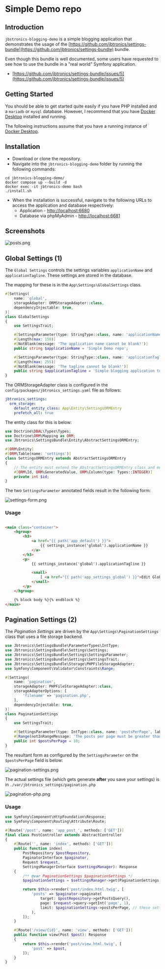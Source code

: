 # Simple Demo repo

## Introduction

`jbstronics-blogging-demo` is a simple blogging application that demonstrates the usage of
the [https://github.com/jbtronics/settings-bundle](https://github.com/jbtronics/settings-bundle) bundle.

Even though this bundle is well documented, some users have requested to see how to use the bundle in a "real world"
Symfony application.

- [https://github.com/jbtronics/settings-bundle/issues/5](https://github.com/jbtronics/settings-bundle/issues/5)

## Getting Started

You should be able to get started quite easily if you have PHP installed and a `mariadb` or `mysql` database. However, I
recommend that you have [Docker Desktop](https://www.docker.com/products/docker-desktop/) installed and running.

The following instructions assume that you have a running instance
of [Docker Desktop](https://www.docker.com/products/docker-desktop/).

## Installation

- Download or clone the repository.
- Navigate into the `jbtronics-blogging-demo` folder by running the following commands:

```shell
cd jbtronics-blogging-demo/
docker compose up --build -d 
docker exec -it jbtronics-demo bash
./install.sh
```

- When the installation is successful, navigate to the following URLs to access the application and database
  respectively:
    - Application - [http://localhost:6680](http://localhost:6680)
    - Database via phpMyAdmin - [http://localhost:6681](http://localhost:6681)

## Screenshots

![posts.png](posts.png)

## Global Settings (1)

The `Global Settings` controls the settings variables `applicationName` and `applicationTagline`. These settings are
stored in the database.

The mapping for these is in the `App\Settings\GlobalSettings` class.

```php
#[Settings(
    name: 'global',
    storageAdapter: ORMStorageAdapter::class,
    dependencyInjectable: true,
)]
class GlobalSettings
{
    use SettingsTrait;

    #[SettingsParameter(type: StringType::class, name: 'applicationName', label: 'Application Name')]
    #[Length(max: 150)]
    #[NotBlank(message: 'The application name cannot be blank!')]
    public string $applicationName = 'Simple Demo repo';

    #[SettingsParameter(type: StringType::class, name: 'applicationTagline', label: 'Application Tagline')]
    #[Length(max: 255)]
    #[NotBlank(message: 'The tagline cannot be blank!')]
    public string $applicationTagline = 'Simple blogging application to demonstrate usage of jbtronics/settings-bundle';
}
```

The ORMStorageAdapter class is configured in the `config/packages/jbtronics_settings.yaml` file as follows:

```yaml
jbtronics_settings:
  orm_storage:
    default_entity_class: App\Entity\SettingsORMEntry
    prefetch_all: true
```

The entity class for this is below:

```php
use Doctrine\DBAL\Types\Types;
use Doctrine\ORM\Mapping as ORM;
use Jbtronics\SettingsBundle\Entity\AbstractSettingsORMEntry;

#[ORM\Entity]
#[ORM\Table(name: 'settings')]
class SettingsORMEntry extends AbstractSettingsORMEntry
{
    // The entity must extend the AbstractSettingsORMEntry class and must just define an ID field.
    #[ORM\Id, ORM\GeneratedValue, ORM\Column(type: Types::INTEGER)]
    private int $id;
}
```

The two `SettingsParameter` annotated fields result in the following form:

![settings-form.png](settings-form.png)

### Usage

```html

<main class="container">
    <hgroup>
        <h3>
            <a href="{{ path('app_default') }}">
                {{ settings_instance('global').applicationName }}
            </a>
        </h3>
        <p>
            {{ settings_instance('global').applicationTagline }}

            <small>
                [ <a href="{{ path('app_settings_global') }}">Edit Global Settings</a> ]
            </small>
        </p>
    </hgroup>

    {% block body %}{% endblock %}
</main>
```

## Pagination Settings (2)

The *Pagination Settings* are driven by the `App\Settings\PaginationSettings` class that uses a file storage backend.

```php
use Jbtronics\SettingsBundle\ParameterTypes\IntType;
use Jbtronics\SettingsBundle\Settings\Settings;
use Jbtronics\SettingsBundle\Settings\SettingsParameter;
use Jbtronics\SettingsBundle\Settings\SettingsTrait;
use Jbtronics\SettingsBundle\Storage\PHPFileStorageAdapter;
use Symfony\Component\Validator\Constraints\Range;

#[Settings(
    name: 'pagination',
    storageAdapter: PHPFileStorageAdapter::class,
    storageAdapterOptions: [
        'filename' => 'pagination.php',
    ],
    dependencyInjectable: true,
)]
class PaginationSettings
{
    use SettingsTrait;

    #[SettingsParameter(type: IntType::class, name: 'postsPerPage', label: 'Number of posts per page')]
    #[Range(notInRangeMessage: 'The posts per page must be greater than 0 and cannot exceed 15.', min: 1, max: 15)]
    public int $postsPerPage = 10;
}
```

The resultant form as configured by the `SettingsParameter` on the `$postsPerPage` field is below:

![pagination-settings.png](pagination-settings.png)

The actual settings file (which gets generate **after** you save your settings) is
in `./var/jbtronics_settings/pagination.php`

![pagination-php.png](pagination-php.png)

### Usage

```php
use Symfony\Component\HttpFoundation\Response;
use Symfony\Component\Routing\Attribute\Route;

#[Route('/post', name: 'app_post_', methods: ['GET'])]
final class PostController extends AbstractController
{
    #[Route('', name: 'index', methods: ['GET'])]
    public function index(
        PostRepository $postRepository,
        PaginatorInterface $paginator,
        Request $request,
        SettingsManagerInterface $settingsManager): Response
    {
        /** @var PaginationSettings $paginationSettings */
        $paginationSettings = $settingsManager->get(PaginationSettings::class);

        return $this->render('post/index.html.twig', [
            'posts' => $paginator->paginate(
                target: $postRepository->getPostsQuery(),
                page: $request->query->getInt('page', 1),
                limit: $paginationSettings->postsPerPage, // these settings are being read from the file system
            ),
        ]);
    }

    #[Route('/view/{id}', name: 'view', methods: ['GET'])]
    public function view(Post $post): Response
    {
        return $this->render('post/view.html.twig', [
            'post' => $post,
        ]);
    }
}
```
